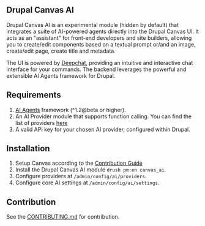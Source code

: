 ## Drupal Canvas AI
Drupal Canvas AI is an experimental module (hidden by default) that integrates a suite of AI-powered agents directly into the Drupal Canvas UI.
It acts as an "assistant" for front-end developers and site builders, allowing you to create/edit components based on a textual prompt or/and an image, create/edit page, create title and metadata.

The UI is powered by [Deepchat](https://deepchat.dev/), providing an intuitive and interactive chat interface for your commands. The backend leverages the powerful and extensible AI Agents framework for Drupal.

## Requirements
  1. [AI Agents](https://www.drupal.org/project/ai_agents) framework (^1.2@beta or higher).
  2. An AI Provider module that supports function calling. You can find the list of providers [here](https://www.drupal.org/project/ai/)
  3. A valid API key for your chosen AI provider, configured within Drupal.

## Installation
1. Setup Canvas according to the [Contribution Guide](../../CONTRIBUTING.md)
2. Install the Drupal Canvas AI module `drush pm:en canvas_ai`.
3. Configure providers at `/admin/config/ai/providers`.
4. Configure core AI settings at `/admin/config/ai/settings`.

## Contribution
See the [CONTRIBUTING.md](CONTRIBUTING.md) for contribution.
